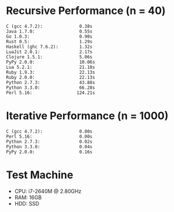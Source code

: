 # Recursive Performance (n = 40)

    C (gcc 4.7.2):              0.38s
    Java 1.7.0:                 0.55s
    Go 1.0.3:                   0.90s
    Rust 0.5:                   1.29s
    Haskell (ghc 7.6.2):        1.32s
    LuaJit 2.0.1:               2.17s
    Clojure 1.5.1:              5.06s
    PyPy 2.0.0:                 10.06s
    Lua 5.2.1:                  21.18s
    Ruby 1.9.3:                 22.13s
    Ruby 2.0.0:                 22.13s
    Python 2.7.3:               43.88s
    Python 3.3.0:               66.28s
    Perl 5.16:                 124.21s

# Iterative Performance (n = 1000)

    C (gcc 4.7.2):              0.00s
    Perl 5.16:                  0.00s
    Python 2.7.3:               0.02s
    Python 3.3.0:               0.04s
    PyPy 2.0.0:                 0.16s

# Test Machine

- CPU: i7-2640M @ 2.80GHz
- RAM: 16GB
- HDD: SSD
